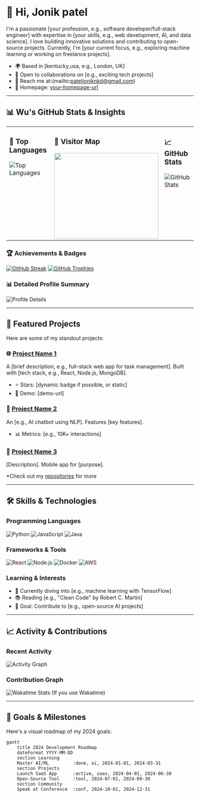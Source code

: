 # 👋 Hi, Jonik patel

I'm a passionate [your profession, e.g., software developer/full-stack engineer] with expertise in [your skills, e.g., web development, AI, and data science]. I love building innovative solutions and contributing to open-source projects. Currently, I'm [your current focus, e.g., exploring machine learning or working on freelance projects].

- 🌍 Based in [kentucky,usa, e.g., London, UK]
- 💼 Open to collaborations on [e.g., exciting tech projects]
- 📧 Reach me at:(mailto:pateljoniknkd@gmail.com)
- 🔗 Homepage: [your-homepage-url](https://your-homepage-url)

---

## 📊 Wu's GitHub Stats & Insights

<div align="center">
  <table>
    <tr>
      <td valign="top" width="33%">
        <h3>🌟 Top Languages</h3>
        <img src="https://github-readme-stats.vercel.app/api/top-langs/?username=xinxingwu-uk&layout=compact&langs_count=8&theme=dark&hide_border=true" alt="Top Languages" />
      </td>
      <td valign="top" width="33%">
        <h3>📍 Visitor Map</h3>
        <a href="https://clustrmaps.com/site/1c7st" title="ClustrMaps">
          <img src="https://www.clustrmaps.com/map_v2.png?d=Y3B6bfp__aiQSn4I4JkSipFUqc4h9sK5DYEEz5GRDgs&cl=ffffff&w=280&h=230" width="280" height="230" />
        </a>
      </td>
      <td valign="top" width="33%">
        <h3>📈 GitHub Stats</h3>
        <img src="https://github-readme-stats.vercel.app/api?username=xinxingwu-uk&count_private=true&show_icons=true&rank_icon=github&theme=dark&include_all_commits=true&hide_border=true" alt="GitHub Stats" />
      </td>
    </tr>
  </table>
</div>

### 🏆 Achievements & Badges
[![GitHub Streak](https://github-readme-streak-stats.herokuapp.com/?user=xinxingwu-uk&theme=dark)](https://git.io/streak-stats)
[![GitHub Trophies](https://github-profile-trophy.vercel.app/?username=xinxingwu-uk&theme=darkhub&no-frame=true&no-bg=true)](https://github.com/ryo-ma/github-profile-trophy)

### 📊 Detailed Profile Summary
<img src="https://github-profile-summary-cards.vercel.app/api/cards/profile-details?username=xinxingwu-uk&theme=tokyonight" alt="Profile Details" />

---

## 🚀 Featured Projects

Here are some of my standout projects:

### 🌐 [Project Name 1](https://github.com/xinxingwu-uk/project1)
A [brief description, e.g., full-stack web app for task management]. Built with [tech stack, e.g., React, Node.js, MongoDB].
- ⭐ Stars: [dynamic badge if possible, or static]
- 🔗 Demo: [demo-url]

### 🤖 [Project Name 2](https://github.com/xinxingwu-uk/project2)
An [e.g., AI chatbot using NLP]. Features [key features].
- 📊 Metrics: [e.g., 10K+ interactions]

### 📱 [Project Name 3](https://github.com/xinxingwu-uk/project3)
[Description]. Mobile app for [purpose].

*Check out my [repositories](https://github.com/Jonikpatel?tab=repositories) for more

---

## 🛠️ Skills & Technologies

### Programming Languages
![Python](https://img.shields.io/badge/Python-3776AB?style=for-the-badge&logo=python&logoColor=white)
![JavaScript](https://img.shields.io/badge/JavaScript-F7DF1E?style=for-the-badge&logo=javascript&logoColor=black)
![Java](https://img.shields.io/badge/Java-ED8B00?style=for-the-badge&logo=openjdk&logoColor=white)

### Frameworks & Tools
![React](https://img.shields.io/badge/React-61DAFB?style=for-the-badge&logo=react&logoColor=black)
![Node.js](https://img.shields.io/badge/Node.js-339933?style=for-the-badge&logo=nodedotjs&logoColor=white)
![Docker](https://img.shields.io/badge/Docker-2496ED?style=for-the-badge&logo=docker&logoColor=white)
![AWS](https://img.shields.io/badge/AWS-FF9900?style=for-the-badge&logo=amazonaws&logoColor=white)

### Learning & Interests
- 🔬 Currently diving into [e.g., machine learning with TensorFlow]
- 📚 Reading [e.g., "Clean Code" by Robert C. Martin]
- 🎯 Goal: Contribute to [e.g., open-source AI projects]

---

## 📈 Activity & Contributions

### Recent Activity
<!-- GitHub Activity Graph -->
<img src="https://github-readme-activity-graph.vercel.app/graph?username=xinxingwu-uk&theme=github-dark&hide_border=true" alt="Activity Graph" />

### Contribution Graph
<img src="https://github-readme-stats.vercel.app/api/wakatime?username=xinxingwu-uk&theme=dark" alt="Wakatime Stats" /> (If you use Wakatime)

---

## 🎯 Goals & Milestones

Here's a visual roadmap of my 2024 goals:

```mermaid
gantt
    title 2024 Development Roadmap
    dateFormat YYYY-MM-DD
    section Learning
    Master AI/ML         :done, ai, 2024-01-01, 2024-03-31
    section Projects
    Launch SaaS App      :active, saas, 2024-04-01, 2024-06-30
    Open-Source Tool     :tool, 2024-07-01, 2024-09-30
    section Community
    Speak at Conference  :conf, 2024-10-01, 2024-12-31
